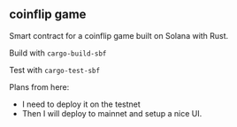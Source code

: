 
## coinflip game 

Smart contract for a coinflip game built on Solana with Rust.


Build with `cargo-build-sbf`


Test with `cargo-test-sbf`


Plans from here:
- I need to deploy it on the testnet
- Then I will deploy to mainnet and setup a nice UI.